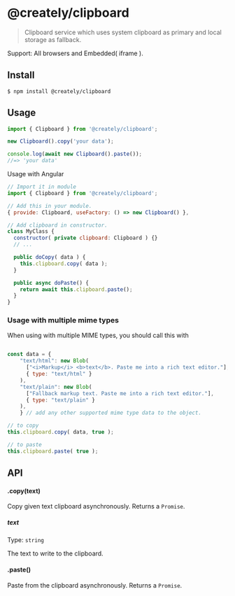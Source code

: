 # @creately/clipboard

> Clipboard service which uses system clipboard as primary and local storage as fallback.

Support:  All browsers and Embedded( iframe ).

## Install

```
$ npm install @creately/clipboard
```

## Usage

```js
import { Clipboard } from '@creately/clipboard';

new Clipboard().copy('your data');

console.log(await new Clipboard().paste());
//=> 'your data'
```

Usage with Angular
```js
// Import it in module
import { Clipboard } from '@creately/clipboard';

// Add this in your module.
{ provide: Clipboard, useFactory: () => new Clipboard() },

// Add clipboard in constructor.
class MyClass {
  constructor( private clipboard: Clipboard ) {}
  // ...

  public doCopy( data ) {
    this.clipboard.copy( data );  
  }

  public async doPaste() {
    return await this.clipboard.paste();
  }
}
```

### Usage with multiple mime types
When using with multiple MIME types, you should call this with

```js

const data = {
    "text/html": new Blob(
      ["<i>Markup</i> <b>text</b>. Paste me into a rich text editor."],
      { type: "text/html" }
    ),
    "text/plain": new Blob(
      ["Fallback markup text. Paste me into a rich text editor."],
      { type: "text/plain" }
    ),
    } // add any other supported mime type data to the object.

// to copy
this.clipboard.copy( data, true );

// to paste
this.clipboard.paste( true );

```


## API

#### .copy(text)

Copy given text clipboard asynchronously. Returns a `Promise`.

##### text

Type: `string`

The text to write to the clipboard.

#### .paste()

Paste from the clipboard asynchronously. Returns a `Promise`.